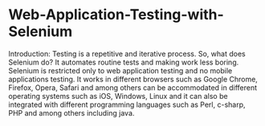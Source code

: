 # Web-Application-Testing-with-Selenium
Introduction:   Testing is a repetitive and iterative process. So, what does Selenium do? It automates routine tests and making work less boring. Selenium is restricted only to web application testing and no mobile applications testing. It works in different browsers such as Google Chrome, Firefox, Opera, Safari and among others can be accommodated in different operating systems such as iOS, Windows, Linux and it can also be integrated with different programming languages such as Perl, c-sharp, PHP and among others including java.
